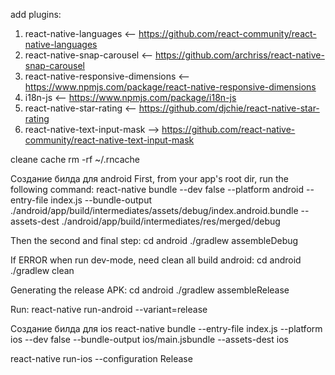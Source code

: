 add plugins: 

1) react-native-languages <-- https://github.com/react-community/react-native-languages
2) react-native-snap-carousel <-- https://github.com/archriss/react-native-snap-carousel
3) react-native-responsive-dimensions <-- https://www.npmjs.com/package/react-native-responsive-dimensions
4) i18n-js <-- https://www.npmjs.com/package/i18n-js
5) react-native-star-rating <-- https://github.com/djchie/react-native-star-rating
6) react-native-text-input-mask --> https://github.com/react-native-community/react-native-text-input-mask

cleane cache rm -rf ~/.rncache

Создание билда для android
First, from your app's root dir, run the following command:
react-native bundle --dev false --platform android --entry-file index.js --bundle-output ./android/app/build/intermediates/assets/debug/index.android.bundle --assets-dest ./android/app/build/intermediates/res/merged/debug

Then the second and final step:
cd android ./gradlew assembleDebug

If ERROR when run dev-mode, need clean all build android:
cd android ./gradlew clean

Generating the release APK:
cd android ./gradlew assembleRelease

Run: react-native run-android --variant=release

Создание билда для ios
react-native bundle --entry-file index.js --platform ios --dev false --bundle-output ios/main.jsbundle --assets-dest ios

react-native run-ios --configuration Release